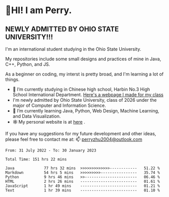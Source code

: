 # 🌄HI! I am Perry. <br> #
## NEWLY ADMITTED BY OHIO STATE UNIVERSITY!!! ##  
I'm an international student studying in the Ohio State University. <br>

My repositories include some small designs and practices of mine in Java, C++, Python, and JS. <br>

As a beginner on coding, my interst is pretty broad, and I'm learning a lot of things. <br>
- 🔭 I’m currently studying in Chinese high school, Harbin No.3 High School International Department. [Here's a webpage I made for my class](https://perry2004.github.io/weirdos/)
- I'm newly admitted by Ohio State University, class of 2026 under the major of Computer and Information Science. 
- 🌱 I’m currently learning Java, Python, Web Design, Machine Learning, and Data Visualization. 
- 🕸️ My personal website is at <a href="https://zhu-yp.cn">here</a> .  

If you have any suggestions for my future development and other ideas, please feel free to contact me at: 📫 [perryzhu2004@outlook.com](mailto:perryzhu2004@outlook.com)

<!--START_SECTION:waka-->

```text
From: 31 July 2022 - To: 30 January 2023

Total Time: 151 hrs 22 mins

Java             77 hrs 32 mins  >>>>>>>>>>>>>------------   51.22 %
Markdown         54 hrs 5 mins   >>>>>>>>>----------------   35.74 %
Python           9 hrs 46 mins   >>-----------------------   06.46 %
HTML             2 hrs 26 mins   -------------------------   01.61 %
JavaScript       1 hr 49 mins    -------------------------   01.21 %
Text             1 hr 39 mins    -------------------------   01.10 %
```

<!--END_SECTION:waka-->